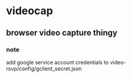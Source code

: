 # videocap
## browser video capture thingy

### note

add google service account credentials to video-rsvp/config/gclient_secret.json

